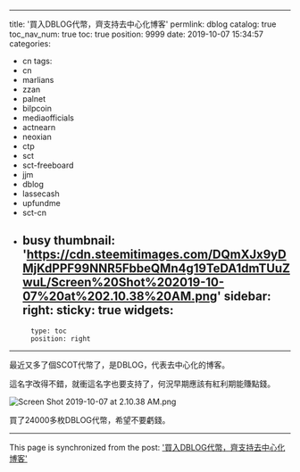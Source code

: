 
---
title: '買入DBLOG代幣，齊支持去中心化博客'
permlink: dblog
catalog: true
toc_nav_num: true
toc: true
position: 9999
date: 2019-10-07 15:34:57
categories:
- cn
tags:
- cn
- marlians
- zzan
- palnet
- bilpcoin
- mediaofficials
- actnearn
- neoxian
- ctp
- sct
- sct-freeboard
- jjm
- dblog
- lassecash
- upfundme
- sct-cn
- busy
thumbnail: 'https://cdn.steemitimages.com/DQmXJx9yDMjKdPPF99NNR5FbbeQMn4g19TeDA1dmTUuZwuL/Screen%20Shot%202019-10-07%20at%202.10.38%20AM.png'
sidebar:
    right:
        sticky: true
widgets:
    -
        type: toc
        position: right
---


最近又多了個SCOT代幣了，是DBLOG，代表去中心化的博客。

這名字改得不錯，就衝這名字也要支持了，何況早期應該有紅利期能賺點錢。

![Screen Shot 2019-10-07 at 2.10.38 AM.png](https://cdn.steemitimages.com/DQmXJx9yDMjKdPPF99NNR5FbbeQMn4g19TeDA1dmTUuZwuL/Screen%20Shot%202019-10-07%20at%202.10.38%20AM.png)

買了24000多枚DBLOG代幣，希望不要虧錢。

- - -

This page is synchronized from the post: ['買入DBLOG代幣，齊支持去中心化博客'](https://steemit.com/@htliao/dblog)
